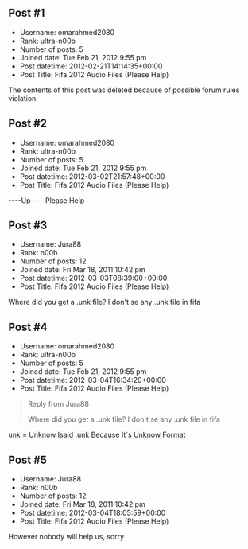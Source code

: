 ## Post #1
- Username: omarahmed2080
- Rank: ultra-n00b
- Number of posts: 5
- Joined date: Tue Feb 21, 2012 9:55 pm
- Post datetime: 2012-02-21T14:14:35+00:00
- Post Title: Fifa 2012 Audio Files (Please Help)

The contents of this post was deleted because of possible forum rules violation.
## Post #2
- Username: omarahmed2080
- Rank: ultra-n00b
- Number of posts: 5
- Joined date: Tue Feb 21, 2012 9:55 pm
- Post datetime: 2012-03-02T21:57:48+00:00
- Post Title: Fifa 2012 Audio Files (Please Help)

----Up---- Please Help
## Post #3
- Username: Jura88
- Rank: n00b
- Number of posts: 12
- Joined date: Fri Mar 18, 2011 10:42 pm
- Post datetime: 2012-03-03T08:39:00+00:00
- Post Title: Fifa 2012 Audio Files (Please Help)

Where did you get a .unk file? I don't se any .unk file in fifa
## Post #4
- Username: omarahmed2080
- Rank: ultra-n00b
- Number of posts: 5
- Joined date: Tue Feb 21, 2012 9:55 pm
- Post datetime: 2012-03-04T16:34:20+00:00
- Post Title: Fifa 2012 Audio Files (Please Help)

> Reply from Jura88
>
> Where did you get a .unk file? I don't se any .unk file in fifa

unk = Unknow 
Isaid .unk Because It`s Unknow Format
## Post #5
- Username: Jura88
- Rank: n00b
- Number of posts: 12
- Joined date: Fri Mar 18, 2011 10:42 pm
- Post datetime: 2012-03-04T18:05:59+00:00
- Post Title: Fifa 2012 Audio Files (Please Help)

However nobody will help us, sorry
